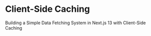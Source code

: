 # Client-Side Caching

Building a Simple Data Fetching System in Next.js 13 with Client-Side Caching

